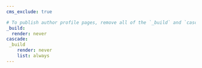 ```yaml
---
cms_exclude: true

# To publish author profile pages, remove all of the `_build` and `cascade` settings below.
_build:
  render: never
cascade:
 _build
    render: never
    list: always
---
```

